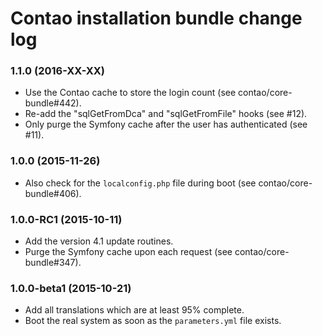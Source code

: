 # Contao installation bundle change log

### 1.1.0 (2016-XX-XX)

 * Use the Contao cache to store the login count (see contao/core-bundle#442).
 * Re-add the "sqlGetFromDca" and "sqlGetFromFile" hooks (see #12).
 * Only purge the Symfony cache after the user has authenticated (see #11).

### 1.0.0 (2015-11-26)

 * Also check for the `localconfig.php` file during boot (see contao/core-bundle#406).

### 1.0.0-RC1 (2015-10-11)

 * Add the version 4.1 update routines.
 * Purge the Symfony cache upon each request (see contao/core-bundle#347).

### 1.0.0-beta1 (2015-10-21)

 * Add all translations which are at least 95% complete.
 * Boot the real system as soon as the `parameters.yml` file exists.
